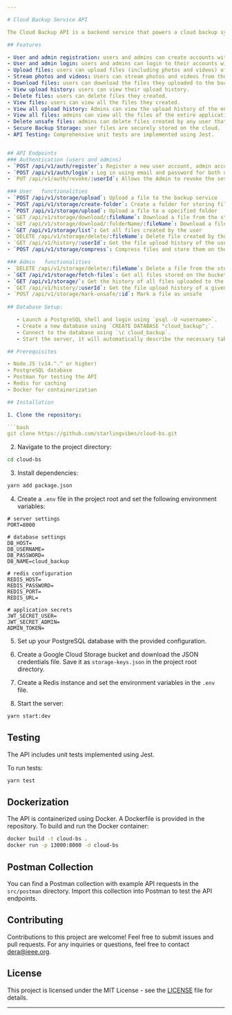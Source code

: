 ```yaml
---

# Cloud Backup Service API

The Cloud Backup API is a backend service that powers a cloud backup system. It allows users to securely create accounts and manage their backups in the cloud. This API is built using Google Cloud, Redis, ExpressJS, NodeJS, PostgreSQL, TypeScript and Jest for testing.

## Features

- User and admin registration: users and admins can create accounts with their full name, email address and password.
- User and admin login: users and admins can login to their accounts with their email address and password.
- Upload files: users can upload files (including photos and videos) of not more than 200MB.
- Stream photos and videos: Users can stream photos and videos from the cloud.
- Download files: users can download the files they uploaded to the bucket.
- View upload history: users can view their upload history.
- Delete files: users can delete files they created.
- View files: users can view all the files they created.
- View all upload history: Admins can view the upload history of the entire application.
- View all files: admins can view all the files of the entire application.
- Delete unsafe files: admins can delete files created by any user that are deemed unsafe.
- Secure Backup Storage: user files are securely stored on the cloud.
- API Testing: Comprehensive unit tests are implemented using Jest.


## API Endpoints
### Authentication (users and admins)
- `POST /api/v1/auth/register`: Register a new user account, admin accounts require a secret token.
- `POST /api/v1/auth/login`: Log in using email and password for both users and admins.
- `PUT /api/v1/auth/revoke/:userId`: Allows the Admin to revoke the session of a user

### User   functionalities
- `POST /api/v1/storage/upload`: Upload a file to the backup service
- `POST /api/v1/storage/create-folder`: Create a folder for storing files in the bucket
- `POST /api/v1/storage/upload`: Upload a file to a specified folder
- `GET /api/v1/storage/download/:fileName`: Download a file from the storage bucket
- `GET /api/v1/storage/download/:folderName/:fileName`: Download a file from a specified folder 
- `GET /api/v1/storage/list`: Get all files created by the user 
- `DELETE /api/v1/storage/delete/:fileName`: Delete file created by the user 
- `GET /api/v1/history/:userId`: Get the file upload history of the user
- `POST /api/v1/storage/compress`: Compress files and store them on the server

### Admin   functionalities
- `DELETE /api/v1/storage/delete/:fileName`: Delete a file from the storage bucket
- `GET /api/v1/storage/fetch-files`: Get all files stored on the bucket
- `GET /api/v1/storage/`: Get the history of all files uploaded to the bucket
- `GET /api/v1/history/:userId`: Get the file upload history of a given user
- `POST /api/v1/storage/mark-unsafe/:id`: Mark a file as unsafe
 
## Database Setup:

   - Launch a PostgreSQL shell and login using `psql -U <username>`.
   - Create a new database using `CREATE DATABASE "cloud_backup";`.
   - Connect to the database using `\c cloud_backup`.
   - Start the server, it will automatically describe the necessary tables

## Prerequisites

- Node.JS (v14.^.^ or higher)
- PostgreSQL database
- Postman for testing the API
- Redis for caching
- Docker for containerization

## Installation

1. Clone the repository:

```bash
git clone https://github.com/starlingvibes/cloud-bs.git
```

2. Navigate to the project directory:

```bash
cd cloud-bs
```

3. Install dependencies:

```bash
yarn add package.json
```

4. Create a `.env` file in the project root and set the following environment variables:

```env
# server settings
PORT=8000

# database settings
DB_HOST=
DB_USERNAME=
DB_PASSWORD=
DB_NAME=cloud_backup

# redis configuration
REDIS_HOST=
REDIS_PASSWORD=
REDIS_PORT=
REDIS_URL=

# application secrets
JWT_SECRET_USER=
JWT_SECRET_ADMIN=
ADMIN_TOKEN=
```

5. Set up your PostgreSQL database with the provided configuration.

6. Create a Google Cloud Storage bucket and download the JSON credentials file. Save it as `storage-keys.json` in the project root directory.

7. Create a Redis instance and set the environment variables in the `.env` file.

8. Start the server:

```bash
yarn start:dev
```


## Testing

The API includes unit tests implemented using Jest.

To run tests:

```bash
yarn test
```

## Dockerization 

The API is containerized using Docker. A Dockerfile is provided in the repository. To build and run the Docker container:

```bash
docker build -t cloud-bs .
docker run -p 13000:8000 -d cloud-bs
```

## Postman Collection

You can find a Postman collection with example API requests in the `src/postman` directory. Import this collection into Postman to test the API endpoints.

## Contributing

Contributions to this project are welcome! Feel free to submit issues and pull requests.
For any inquiries or questions, feel free to contact [dera@ieee.org](mailto:dera@ieee.org).

## License

This project is licensed under the MIT License - see the [LICENSE](LICENSE) file for details.

---
```

